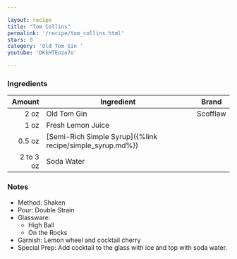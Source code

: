 ```yaml
---

layout: recipe
title: "Tom Collins"
permalink: '/recipe/tom_collins.html'
stars: 0
category: 'Old Tom Gin '
youtube: 'DKkHTEozo7o'

---
```


### Ingredients

|  Amount  | Ingredient                                                 | Brand    |
| --------: | --------------------------------------------------------- | -------- |
|      2 oz | Old Tom Gin                                               | Scofflaw |
|      1 oz | Fresh Lemon Juice                                         |
|    0.5 oz | [Semi-Rich Simple Syrup]({%link recipe/simple_syrup.md%}) |
| 2 to 3 oz | Soda Water                                                |

### Notes

- Method: Shaken
- Pour: Double Strain
- Glassware: 
    - High Ball
    - On the Rocks
- Garnish: Lemon wheel and cocktail cherry
- Special Prep: Add cocktail to the glass with ice and top with soda water.

